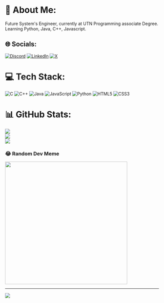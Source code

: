 # 💫 About Me:
Future System's Engineer, currently at UTN Programming associate Degree.<br>Learning Python, Java, C++, Javascript.<br>


## 🌐 Socials:
[![Discord](https://img.shields.io/badge/Discord-%237289DA.svg?logo=discord&logoColor=white)](https://discord.gg/datanexplus) [![LinkedIn](https://img.shields.io/badge/LinkedIn-%230077B5.svg?logo=linkedin&logoColor=white)](https://linkedin.com/in/francocardozo) [![X](https://img.shields.io/badge/X-black.svg?logo=X&logoColor=white)](https://x.com/francoseba7) 

# 💻 Tech Stack:
![C](https://img.shields.io/badge/c-%2300599C.svg?style=for-the-badge&logo=c&logoColor=white) ![C++](https://img.shields.io/badge/c++-%2300599C.svg?style=for-the-badge&logo=c%2B%2B&logoColor=white) ![Java](https://img.shields.io/badge/java-%23ED8B00.svg?style=for-the-badge&logo=openjdk&logoColor=white) ![JavaScript](https://img.shields.io/badge/javascript-%23323330.svg?style=for-the-badge&logo=javascript&logoColor=%23F7DF1E) ![Python](https://img.shields.io/badge/python-3670A0?style=for-the-badge&logo=python&logoColor=ffdd54) ![HTML5](https://img.shields.io/badge/html5-%23E34F26.svg?style=for-the-badge&logo=html5&logoColor=white) ![CSS3](https://img.shields.io/badge/css3-%231572B6.svg?style=for-the-badge&logo=css3&logoColor=white)
# 📊 GitHub Stats:
![](https://github-readme-stats.vercel.app/api?username=francocardozoudemm&theme=neon&hide_border=false&include_all_commits=false&count_private=false)<br/>
![](https://github-readme-streak-stats.herokuapp.com/?user=francocardozoudemm&theme=neon&hide_border=false)<br/>
![](https://github-readme-stats.vercel.app/api/top-langs/?username=francocardozoudemm&theme=neon&hide_border=false&include_all_commits=false&count_private=false&layout=compact)

### 😂 Random Dev Meme
<img src='https://memer-new.vercel.app/' style="height: 400px;"/>

---
[![](https://visitcount.itsvg.in/api?id=francocardozoudemm&icon=0&color=0)](https://visitcount.itsvg.in)

<!-- Proudly created with GPRM ( https://gprm.itsvg.in ) -->
